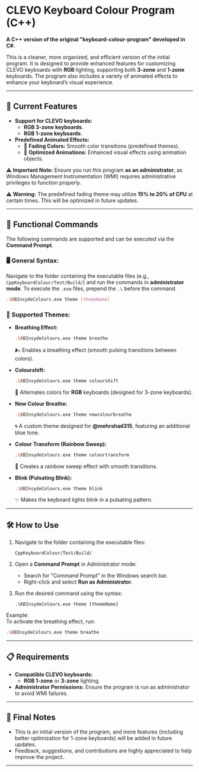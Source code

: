 # CLEVO Keyboard Colour Program (C++)

**A C++ version of the original "keyboard-colour-program" developed in C#.**

This is a cleaner, more organized, and efficient version of the initial program. It is designed to provide enhanced features for customizing CLEVO keyboards with **RGB** lighting, supporting both **3-zone** and **1-zone** keyboards. The program also includes a variety of animated effects to enhance your keyboard’s visual experience.

---

## 🎨 Current Features

- **Support for CLEVO keyboards:**
  - **RGB 3-zone keyboards**.
  - **RGB 1-zone keyboards**.
- **Predefined Animated Effects:**
  - 🌈 **Fading Colors:** Smooth color transitions (predefined themes).
  - 🎥 **Optimized Animations:** Enhanced visual effects using animation objects.

⚠️ **Important Note:** Ensure you run this program **as an administrator**, as Windows Management Instrumentation (WMI) requires administrative privileges to function properly.

⚠️ **Warning:** The predefined fading theme may utilize **15% to 20% of CPU** at certain times. This will be optimized in future updates.

---

## 🔧 Functional Commands

The following commands are supported and can be executed via the **Command Prompt**.

### 🖥️ General Syntax:
Navigate to the folder containing the executable files (e.g., `CppKeyboardColour/Test/Build/`) and run the commands in **administrator mode**. To execute the `.exe` files, prepend the `.\` before the command.

```bash
.\KBInsydeColours.exe theme [themeName]
```

### 🎨 Supported Themes:
- **Breathing Effect:**  
  ```bash
  .\KBInsydeColours.exe theme breathe
  ```
  🌬️ Enables a breathing effect (smooth pulsing transitions between colors).

- **Colourshift:**  
  ```bash
  .\KBInsydeColours.exe theme colourshift
  ```
  🔄 Alternates colors for **RGB** keyboards (designed for 3-zone keyboards).

- **New Colour Breathe:**  
  ```bash
  .\KBInsydeColours.exe theme newcolourbreathe
  ```
  🌀 A custom theme designed for **@mehrshad315**, featuring an additional blue tone.

- **Colour Transform (Rainbow Sweep):**  
  ```bash
  .\KBInsydeColours.exe theme colourtransform
  ```
  🌈 Creates a rainbow sweep effect with smooth transitions.

- **Blink (Pulsating Blink):**  
  ```bash
  .\KBInsydeColours.exe theme blink
  ```
  ✨ Makes the keyboard lights blink in a pulsating pattern.

---

## 🛠️ How to Use

1. Navigate to the folder containing the executable files:
   ```
   CppKeyboardColour/Test/Build/
   ```

2. Open a **Command Prompt** in Administrator mode:
   - Search for "Command Prompt" in the Windows search bar.
   - Right-click and select **Run as Administrator**.

3. Run the desired command using the syntax:
   ```
   .\KBInsydeColours.exe theme [themeName]
   ```

Example:  
To activate the breathing effect, run:
```bash
.\KBInsydeColours.exe theme breathe
```

---

## 📋 Requirements

- **Compatible CLEVO keyboards:**
  - **RGB 1-zone** or **3-zone** lighting.
- **Administrator Permissions:** Ensure the program is run as administrator to avoid WMI failures.

---

## 📌 Final Notes

- This is an initial version of the program, and more features (including better optimization for 1-zone keyboards) will be added in future updates.
- Feedback, suggestions, and contributions are highly appreciated to help improve the project.

---
